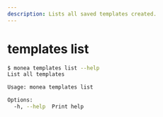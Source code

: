 ```yaml
---
description: Lists all saved templates created.
---
```


# templates list

```bash
$ monea templates list --help
List all templates

Usage: monea templates list

Options:
  -h, --help  Print help
```
